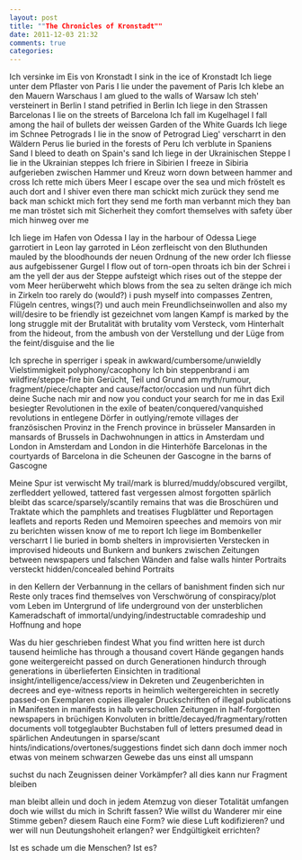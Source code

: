```yaml
---
layout: post
title: ""The Chronicles of Kronstadt""
date: 2011-12-03 21:32
comments: true
categories:
---
```

Ich versinke im Eis von Kronstadt
I sink in the ice of Kronstadt
Ich liege unter dem Pflaster von Paris
I lie under the pavement of Paris
Ich klebe an den Mauern Warschaus
I am glued to the walls of Warsaw
Ich steh' versteinert in Berlin
I stand petrified in Berlin
Ich liege in den Strassen Barcelonas
I lie on the streets of Barcelona
Ich fall im Kugelhagel
I fall among the hail of bullets
der weissen Garden
of the White Guards
Ich liege im Schnee Petrograds
I lie in the snow of Petrograd
Lieg' verscharrt in den Wäldern Perus
lie buried in the forests of Peru
Ich verblute in Spaniens Sand
I bleed to death on Spain's sand
Ich liege in der Ukrainischen Steppe
I lie in the Ukrainian steppes
Ich friere in Sibirien
I freeze in Sibiria
aufgerieben zwischen Hammer und Kreuz
worn down between hammer and cross
Ich rette mich übers Meer
I escape over the sea
und mich fröstelt es auch dort
and I shiver even there
man schickt mich zurück
they send me back
man schickt mich fort
they send me forth
man verbannt mich
they ban me
man tröstet sich mit Sicherheit
they comfort themselves with safety
über mich hinweg
over me

Ich liege im Hafen von Odessa
I lay in the harbour of Odessa
Liege garrotiert in Leon
lay garroted in Léon
zerfleischt von den Bluthunden
mauled by the bloodhounds
der neuen Ordnung
of the new order
Ich fliesse aus aufgebissener Gurgel
I flow out of torn-open throats
ich bin der Schrei
i am the yell
der aus der Steppe aufsteigt
which rises out of the steppe
der vom Meer herüberweht
which blows from the sea
zu selten dränge ich mich in Zirkeln
too rarely do (would?) i push myself into compasses
Zentren, Flügeln
centres, wings(?)
und auch mein Freundlichseinwollen
and also my will/desire to be friendly
ist gezeichnet vom langen Kampf
is marked by the long struggle
mit der Brutalität
with brutality
vom Versteck, vom Hinterhalt
from the hideout, from the ambush
von der Verstellung und der Lüge
from the feint/disguise and the lie

Ich spreche in sperriger
i speak in awkward/cumbersome/unwieldly
Vielstimmigkeit
polyphony/cacophony
Ich bin steppenbrand
i am wildfire/steppe-fire
bin Gerücht, Teil und Grund
am myth/rumour, fragment/piece/chapter and cause/factor/occasion
und nun führt dich deine Suche nach mir
and now you conduct your search for me
in das Exil besiegter Revolutionen
in the exile of beaten/conquered/vanquished revolutions
in entlegene Dörfer
in outlying/remote villages
der französischen Provinz
in the French province
in brüsseler Mansarden
in mansards of Brussels
in Dachwohnungen
in attics
in Amsterdam und London
in Amsterdam and London
in die Hinterhöfe Barcelonas
in the courtyards of Barcelona
in die Scheunen der Gascogne
in the barns of Gascogne

Meine Spur ist verwischt
My trail/mark is blurred/muddy/obscured
vergilbt, zerfleddert
yellowed, tattered
fast vergessen
almost forgotten
spärlich bleibt das
scarce/sparsely/scantily remains that
was die Broschüren und Traktate
which the pamphlets and treatises
Flugblätter und Reportagen
leaflets and reports
Reden und Memoiren
speeches and memoirs
von mir zu berichten wissen
know of me to report
Ich liege im Bombenkeller verscharrt
I lie buried in bomb shelters
in improvisierten Verstecken
in improvised hideouts
und Bunkern
and bunkers
zwischen Zeitungen
between newspapers
und falschen Wänden
and false walls
hinter Portraits versteckt
hidden/concealed behind Portraits

in den Kellern der Verbannung
in the cellars of banishment
finden sich nur Reste
only traces find themselves
von Verschwörung
of conspiracy/plot
vom Leben im Untergrund
of life underground
von der unsterblichen Kameradschaft
of immortal/undying/indestructable comradeship
und Hoffnung
and hope

Was du hier geschrieben findest
What you find written here
ist durch tausend heimliche
has through a thousand covert
Hände gegangen
hands gone
weitergereicht
passed on
durch Generationen hindurch
through generations
in überlieferten Einsichten
in traditional insight/intelligence/access/view
in Dekreten und Zeugenberichten
in decrees and eye-witness reports
in heimlich weitergereichten
in secretly passed-on
Exemplaren
copies
illegaler Druckschriften
of illegal publications
in Manifesten
in manifests
in halb verschollen Zeitungen
in half-forgotten newspapers
in brüchigen Konvoluten
in brittle/decayed/fragmentary/rotten documents
voll totgeglaubter Buchstaben
full of letters presumed dead
in spärlichen Andeutungen
in sparse/scant hints/indications/overtones/suggestions
findet sich dann doch immer noch
etwas von meinem schwarzen Gewebe
das uns einst all umspann

suchst du nach Zeugnissen
deiner Vorkämpfer?
all dies kann nur Fragment bleiben

man bleibt allein
und doch in jedem Atemzug von dieser
Totalität umfangen
doch wie willst du mich
in Schrift fassen?
Wie willst du Wanderer
mir eine Stimme geben?
diesem Rauch eine Form?
wie diese Luft kodifizieren?
und wer will nun
Deutungshoheit erlangen?
wer Endgültigkeit errichten?

Ist es schade um die Menschen? Ist es?
